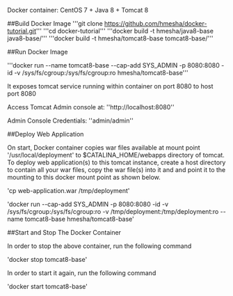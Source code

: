 Docker container: CentOS 7 + Java 8 + Tomcat 8


##Build Docker Image
'''git clone https://github.com/hmesha/docker-tutorial.git'''
'''cd docker-tutorial'''
'''docker build -t hmesha/java8-base java8-base/'''
'''docker build -t hmesha/tomcat8-base tomcat8-base/'''

##Run Docker Image

'''docker run --name tomcat8-base --cap-add SYS_ADMIN -p 8080:8080 -id -v /sys/fs/cgroup:/sys/fs/cgroup:ro hmesha/tomcat8-base'''

It exposes tomcat service running within container on port 8080 to host port 8080

Access Tomcat Admin console at: ''http://localhost:8080''

Admin Console Credentials: ''admin/admin''

##Deploy Web Application

On start, Docker container copies war files available at mount point '/usr/local/deployment' to $CATALINA_HOME/webapps directory of tomcat. To deploy web application(s) to this tomcat instance, create a host directory to contain all your war files, copy the war file(s) into it and and point it to the mounting to this docker mount point as shown below.

'cp web-application.war /tmp/deployment'

'docker run --cap-add SYS_ADMIN -p 8080:8080 -id -v /sys/fs/cgroup:/sys/fs/cgroup:ro -v /tmp/deployment:/tmp/deployment:ro --name tomcat8-base hmesha/tomcat8-base'

##Start and Stop The Docker Container

In order to stop the above container, run the following command

'docker stop tomcat8-base'

In order to start it again, run the following command

'docker start tomcat8-base'

